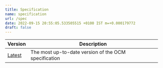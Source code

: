 ```yaml
---
title: Specification
name: specification
url: /spec
date: 2022-09-15 20:55:05.533505515 +0100 IST m=+0.000179772
draft: false
---
```


| Version  | Description                              |
| -------- | ---------------------------------------- |
| [Latest]( https://github.com/open-component-model/ocm-spec ) | The most up-to-date version of the OCM specification |
